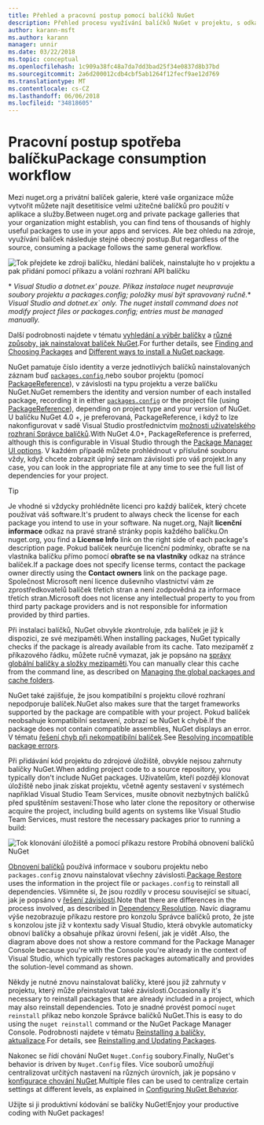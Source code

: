 ```yaml
---
title: Přehled a pracovní postup pomocí balíčků NuGet
description: Přehled procesu využívání balíčků NuGet v projektu, s odkazy na další konkrétní části procesu.
author: karann-msft
ms.author: karann
manager: unnir
ms.date: 03/22/2018
ms.topic: conceptual
ms.openlocfilehash: 1c909a38fc48a7da7dd3bad25f34e0837d8b37bd
ms.sourcegitcommit: 2a6d200012cdb4cbf5ab1264f12fecf9ae12d769
ms.translationtype: MT
ms.contentlocale: cs-CZ
ms.lasthandoff: 06/06/2018
ms.locfileid: "34818605"
---
```

# <a name="package-consumption-workflow"></a><span data-ttu-id="aa423-103">Pracovní postup spotřeba balíčku</span><span class="sxs-lookup"><span data-stu-id="aa423-103">Package consumption workflow</span></span>

<span data-ttu-id="aa423-104">Mezi nuget.org a privátní balíček galerie, které vaše organizace může vytvořit můžete najít desetitisíce velmi užitečné balíčků pro použití v aplikace a služby.</span><span class="sxs-lookup"><span data-stu-id="aa423-104">Between nuget.org and private package galleries that your organization might establish, you can find tens of thousands of highly useful packages to use in your apps and services.</span></span> <span data-ttu-id="aa423-105">Ale bez ohledu na zdroje, využívání balíček následuje stejné obecný postup.</span><span class="sxs-lookup"><span data-stu-id="aa423-105">But regardless of the source, consuming a package follows the same general workflow.</span></span>

![Tok přejdete ke zdroji balíčku, hledání balíček, nainstalujte ho v projektu a pak přidání pomocí příkazu a volání rozhraní API balíčku](media/Overview-01-GeneralFlow.png)

<span data-ttu-id="aa423-107">\* _Visual Studio a dotnet.ex' pouze. Příkaz instalace nuget neupravuje soubory projektu a packages.config; položky musí být spravovaný ručně._</span><span class="sxs-lookup"><span data-stu-id="aa423-107">\* _Visual Studio and dotnet.ex\` only. The nuget install command does not modify project files or packages.config; entries must be managed manually._</span></span>

<span data-ttu-id="aa423-108">Další podrobnosti najdete v tématu [vyhledání a výběr balíčky](../consume-packages/finding-and-choosing-packages.md) a [různé způsoby, jak nainstalovat balíček NuGet](ways-to-install-a-package.md).</span><span class="sxs-lookup"><span data-stu-id="aa423-108">For further details, see [Finding and Choosing Packages](../consume-packages/finding-and-choosing-packages.md) and [Different ways to install a NuGet package](ways-to-install-a-package.md).</span></span>

<span data-ttu-id="aa423-109">NuGet pamatuje číslo identity a verze jednotlivých balíčků nainstalovaných záznam buď [ `packages.config` ](../reference/packages-config.md) nebo soubor projektu (pomocí [PackageReference](../consume-packages/package-references-in-project-files.md)), v závislosti na typu projektu a verze balíčku NuGet.</span><span class="sxs-lookup"><span data-stu-id="aa423-109">NuGet remembers the identity and version number of each installed package, recording it in either [`packages.config`](../reference/packages-config.md) or the project file (using [PackageReference](../consume-packages/package-references-in-project-files.md)), depending on project type and your version of NuGet.</span></span> <span data-ttu-id="aa423-110">U balíčku NuGet 4.0 +, je preferovaná, PackageReference, i když to lze nakonfigurovat v sadě Visual Studio prostřednictvím [možnosti uživatelského rozhraní Správce balíčků](../tools/package-manager-ui.md).</span><span class="sxs-lookup"><span data-stu-id="aa423-110">With NuGet 4.0+, PackageReference is preferred, although this is configurable in Visual Studio through the [Package Manager UI options](../tools/package-manager-ui.md).</span></span> <span data-ttu-id="aa423-111">V každém případě můžete prohlédnout v příslušné souboru vždy, když chcete zobrazit úplný seznam závislosti pro váš projekt.</span><span class="sxs-lookup"><span data-stu-id="aa423-111">In any case, you can look in the appropriate file at any time to see the full list of dependencies for your project.</span></span>

> [!Tip]
> <span data-ttu-id="aa423-112">Je vhodné si vždycky prohlédněte licenci pro každý balíček, který chcete používat váš software.</span><span class="sxs-lookup"><span data-stu-id="aa423-112">It's prudent to always check the license for each package you intend to use in your software.</span></span> <span data-ttu-id="aa423-113">Na nuget.org, Najít **licenční informace** odkaz na pravé straně stránky popis každého balíčku.</span><span class="sxs-lookup"><span data-stu-id="aa423-113">On nuget.org, you find a **License Info** link on the right side of each package's description page.</span></span> <span data-ttu-id="aa423-114">Pokud balíček neurčuje licenční podmínky, obraťte se na vlastníka balíčku přímo pomocí **obraťte se na vlastníky** odkaz na stránce balíček.</span><span class="sxs-lookup"><span data-stu-id="aa423-114">If a package does not specify license terms, contact the package owner directly using the **Contact owners** link on the package page.</span></span> <span data-ttu-id="aa423-115">Společnost Microsoft není licence duševního vlastnictví vám ze zprostředkovatelů balíček třetích stran a není zodpovědná za informace třetích stran.</span><span class="sxs-lookup"><span data-stu-id="aa423-115">Microsoft does not license any intellectual property to you from third party package providers and is not responsible for information provided by third parties.</span></span>

<span data-ttu-id="aa423-116">Při instalaci balíčků, NuGet obvykle zkontroluje, zda balíček je již k dispozici, ze své mezipaměti.</span><span class="sxs-lookup"><span data-stu-id="aa423-116">When installing packages, NuGet typically checks if the package is already available from its cache.</span></span> <span data-ttu-id="aa423-117">Tato mezipaměť z příkazového řádku, můžete ručně vymazat, jak je popsáno na [správy globální balíčky a složky mezipaměti](../consume-packages/managing-the-global-packages-and-cache-folders.md).</span><span class="sxs-lookup"><span data-stu-id="aa423-117">You can manually clear this cache from the command line, as described on [Managing the global packages and cache folders](../consume-packages/managing-the-global-packages-and-cache-folders.md).</span></span>

<span data-ttu-id="aa423-118">NuGet také zajišťuje, že jsou kompatibilní s projektu cílové rozhraní nepodporuje balíček.</span><span class="sxs-lookup"><span data-stu-id="aa423-118">NuGet also makes sure that the target frameworks supported by the package are compatible with your project.</span></span> <span data-ttu-id="aa423-119">Pokud balíček neobsahuje kompatibilní sestavení, zobrazí se NuGet k chybě.</span><span class="sxs-lookup"><span data-stu-id="aa423-119">If the package does not contain compatible assemblies, NuGet displays an error.</span></span> <span data-ttu-id="aa423-120">V tématu [řešení chyb při nekompatibilní balíček](dependency-resolution.md#resolving-incompatible-package-errors).</span><span class="sxs-lookup"><span data-stu-id="aa423-120">See [Resolving incompatible package errors](dependency-resolution.md#resolving-incompatible-package-errors).</span></span>

<span data-ttu-id="aa423-121">Při přidávání kód projektu do zdrojové úložiště, obvykle nejsou zahrnuty balíčky NuGet.</span><span class="sxs-lookup"><span data-stu-id="aa423-121">When adding project code to a source repository, you typically don't include NuGet packages.</span></span> <span data-ttu-id="aa423-122">Uživatelům, kteří později klonovat úložiště nebo jinak získat projektu, včetně agenty sestavení v systémech například Visual Studio Team Services, musíte obnovit nezbytných balíčků před spuštěním sestavení:</span><span class="sxs-lookup"><span data-stu-id="aa423-122">Those who later clone the repository or otherwise acquire the project, including build agents on systems like Visual Studio Team Services, must restore the necessary packages prior to running a build:</span></span>

![Tok klonování úložiště a pomocí příkazu restore Probíhá obnovení balíčků NuGet](media/Overview-02-RestoreFlow.png)

<span data-ttu-id="aa423-124">[Obnovení balíčků](../consume-packages/package-restore.md) používá informace v souboru projektu nebo `packages.config` znovu nainstalovat všechny závislosti.</span><span class="sxs-lookup"><span data-stu-id="aa423-124">[Package Restore](../consume-packages/package-restore.md) uses the information in the project file or `packages.config` to reinstall all dependencies.</span></span> <span data-ttu-id="aa423-125">Všimněte si, že jsou rozdíly v procesu související se situací, jak je popsáno v [řešení závislostí](../consume-packages/dependency-resolution.md).</span><span class="sxs-lookup"><span data-stu-id="aa423-125">Note that there are differences in the process involved, as described in [Dependency Resolution](../consume-packages/dependency-resolution.md).</span></span> <span data-ttu-id="aa423-126">Navíc diagramu výše nezobrazuje příkazu restore pro konzolu Správce balíčků proto, že jste s konzolou jste již v kontextu sady Visual Studio, která obvykle automaticky obnoví balíčky a obsahuje příkaz úrovni řešení, jak je vidět .</span><span class="sxs-lookup"><span data-stu-id="aa423-126">Also, the diagram above does not show a restore command for the Package Manager Console because you're with the Console you're already in the context of Visual Studio, which typically restores packages automatically and provides the solution-level command as shown.</span></span>

<span data-ttu-id="aa423-127">Někdy je nutné znovu nainstalovat balíčky, které jsou již zahrnuty v projektu, který může přeinstalovat také závislosti.</span><span class="sxs-lookup"><span data-stu-id="aa423-127">Occasionally it's necessary to reinstall packages that are already included in a project, which may also reinstall dependencies.</span></span> <span data-ttu-id="aa423-128">Toto je snadné provést pomocí `nuget reinstall` příkaz nebo konzole Správce balíčků NuGet.</span><span class="sxs-lookup"><span data-stu-id="aa423-128">This is easy to do using the `nuget reinstall` command or the NuGet Package Manager Console.</span></span> <span data-ttu-id="aa423-129">Podrobnosti najdete v tématu [Reinstalling a balíčky, aktualizace](../consume-packages/reinstalling-and-updating-packages.md).</span><span class="sxs-lookup"><span data-stu-id="aa423-129">For details, see [Reinstalling and Updating Packages](../consume-packages/reinstalling-and-updating-packages.md).</span></span>

<span data-ttu-id="aa423-130">Nakonec se řídí chování NuGet `Nuget.Config` soubory.</span><span class="sxs-lookup"><span data-stu-id="aa423-130">Finally, NuGet's behavior is driven by `Nuget.Config` files.</span></span> <span data-ttu-id="aa423-131">Více souborů umožňují centralizovat určitých nastavení na různých úrovních, jak je popsáno v [konfigurace chování NuGet](../consume-packages/configuring-nuget-behavior.md).</span><span class="sxs-lookup"><span data-stu-id="aa423-131">Multiple files can be used to centralize certain settings at different levels, as explained in [Configuring NuGet Behavior](../consume-packages/configuring-nuget-behavior.md).</span></span>

<span data-ttu-id="aa423-132">Užijte si ji produktivní kódování se balíčky NuGet!</span><span class="sxs-lookup"><span data-stu-id="aa423-132">Enjoy your productive coding with NuGet packages!</span></span>

